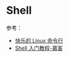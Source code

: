 # Shell

参考：

+ [快乐的 Linux 命令行](http://billie66.github.io/TLCL/index.html)
+ [Shell 入门教程-慕客](http://www.imooc.com/wiki/shelllesson/shellintroduction.html)



